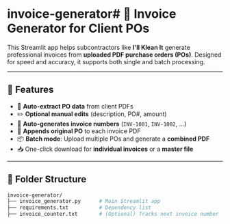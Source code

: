 # invoice-generator# 🧾 Invoice Generator for Client POs

This Streamlit app helps subcontractors like **I'll Klean It** generate professional invoices from **uploaded PDF purchase orders (POs)**. Designed for speed and accuracy, it supports both single and batch processing.

---

## 🚀 Features

- 📄 **Auto-extract PO data** from client PDFs
- ✏️ **Optional manual edits** (description, PO#, amount)
- 🔢 **Auto-generates invoice numbers** (`INV-1001`, `INV-1002`, ...)
- 🧷 **Appends original PO** to each invoice PDF
- 📦 **Batch mode**: Upload multiple POs and generate a **combined PDF**
- 📥 One-click download for **individual invoices** or a **master file**

---

## 📂 Folder Structure

```bash
invoice-generator/
├── invoice_generator.py      # Main Streamlit app
├── requirements.txt          # Dependency list
├── invoice_counter.txt       # (Optional) Tracks next invoice number
